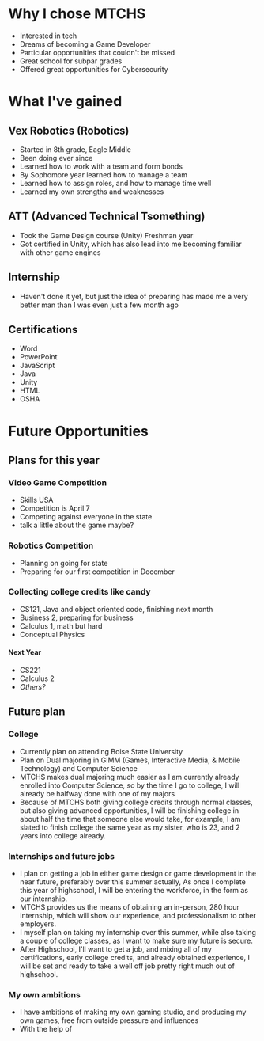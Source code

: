 # Why I chose MTCHS
- Interested in tech
- Dreams of becoming a Game Developer
- Particular opportunities that couldn't be missed
- Great school for subpar grades
- Offered great opportunities for Cybersecurity
# What I've gained
## Vex Robotics (Robotics)
- Started in 8th grade, Eagle Middle
- Been doing ever since
- Learned how to work with a team and form bonds
- By Sophomore year learned how to manage a team
- Learned how to assign roles, and how to manage time well
- Learned my own strengths and weaknesses
## ATT (Advanced Technical Tsomething)
- Took the Game Design course (Unity) Freshman year
- Got certified in Unity, which has also lead into me becoming familiar with other game engines
## Internship
- Haven't done it yet, but just the idea of preparing has made me a very better man than I was even just a few month ago
## Certifications
- Word
- PowerPoint
- JavaScript
- Java
- Unity
- HTML
- OSHA
# Future Opportunities
## Plans for this year
### Video Game Competition
- Skills USA
- Competition is April 7
- Competing against everyone in the state
- talk a little about the game maybe?
### Robotics Competition
- Planning on going for state
- Preparing for our first competition in December
### Collecting college credits like candy
- CS121, Java and object oriented code, finishing next month
- Business 2, preparing for business
- Calculus 1, math but hard
- Conceptual Physics
#### Next Year
- CS221
- Calculus 2
- *Others?*
## Future plan
### College
- Currently plan on attending Boise State University
- Plan on Dual majoring in GIMM (Games, Interactive Media, & Mobile Technology) and Computer Science
- MTCHS makes dual majoring much easier as I am currently already enrolled into Computer Science, so by the time I go to college, I will already be halfway done with one of my majors
- Because of MTCHS both giving college credits through normal classes, but also giving advanced opportunities, I will be finishing college in about half the time that someone else would take, for example, I am slated to finish college the same year as my sister, who is 23, and 2 years into college already.
### Internships and future jobs
- I plan on getting a job in either game design or game development in the near future, preferably over this summer actually, As once I complete this year of highschool, I will be entering the workforce, in the form as our internship.
- MTCHS provides us the means of obtaining an in-person, 280 hour internship, which will show our experience, and professionalism to other employers.
- I myself plan on taking my internship over this summer, while also taking a couple of college classes, as I want to make sure my future is secure.
- After Highschool, I'll want to get a job, and mixing all of my certifications, early college credits, and already obtained experience, I will be set and ready to take a well off job pretty right much out of highschool.
### My own ambitions
- I have ambitions of making my own gaming studio, and producing my own games, free from outside pressure and influences
- With the help of 
